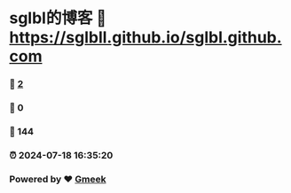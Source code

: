 # sglbl的博客 :link: https://sglbll.github.io/sglbl.github.com 
### :page_facing_up: [2](https://sglbll.github.io/sglbl.github.com/tag.html) 
### :speech_balloon: 0 
### :hibiscus: 144 
### :alarm_clock: 2024-07-18 16:35:20 
### Powered by :heart: [Gmeek](https://github.com/Meekdai/Gmeek)
